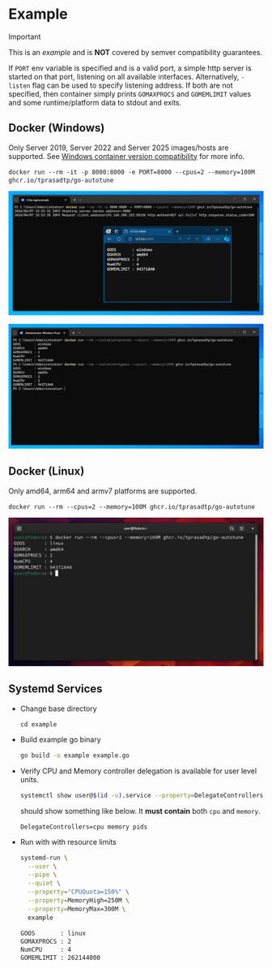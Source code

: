 # Example

> [!IMPORTANT]
>
> This is an _example_ and is **NOT** covered by semver compatibility guarantees.

If `PORT` env variable is specified and is a valid port, a simple http server
is started on that port, listening on all available interfaces. Alternatively,
`-listen` flag can be used to specify listening address. If both are not specified,
then container simply prints `GOMAXPROCS` and `GOMEMLIMIT` values and some runtime/platform
data to stdout and exits.

## Docker (Windows)

Only Server 2019, Server 2022 and Server 2025 images/hosts are supported. See
[Windows container version compatibility] for more info.

```console
docker run --rm -it -p 8000:8000 -e PORT=8000 --cpus=2 --memory=100M ghcr.io/tprasadtp/go-autotune
```

![windows-server](./screenshots/windows-server.png)

![windows-stdout](./screenshots/windows-stdout.png)


## Docker (Linux)

Only amd64, arm64 and armv7 platforms are supported.

```console
docker run --rm --cpus=2 --memory=100M ghcr.io/tprasadtp/go-autotune
```

![linux-stdout](./screenshots/linux-stdout.png)

## Systemd Services

- Change base directory

  ```console
  cd example
  ```

- Build example go binary

  ```bash
  go build -o example example.go
  ```

- Verify CPU and Memory controller delegation is available for user level units.

  ```bash
  systemctl show user@$(id -u).service --property=DelegateControllers
  ```

  should show something like below. It **must contain** both `cpu` and `memory`.

  ```console
  DelegateControllers=cpu memory pids
  ```

- Run with with resource limits

  ```bash
  systemd-run \
    --user \
    --pipe \
    --quiet \
    --property="CPUQuota=150%" \
    --property=MemoryHigh=250M \
    --property=MemoryMax=300M \
    example
  ```

  ```
  GOOS       : linux
  GOMAXPROCS : 2
  NumCPU     : 4
  GOMEMLIMIT : 262144000
  ```

[Windows container version compatibility]: https://learn.microsoft.com/en-us/virtualization/windowscontainers/deploy-containers/version-compatibility
